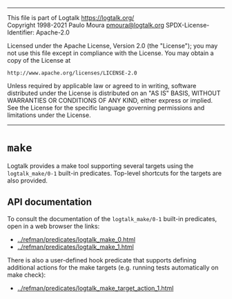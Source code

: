 
________________________________________________________________________

This file is part of Logtalk <https://logtalk.org/>  
Copyright 1998-2021 Paulo Moura <pmoura@logtalk.org>
SPDX-License-Identifier: Apache-2.0

Licensed under the Apache License, Version 2.0 (the "License");
you may not use this file except in compliance with the License.
You may obtain a copy of the License at

    http://www.apache.org/licenses/LICENSE-2.0

Unless required by applicable law or agreed to in writing, software
distributed under the License is distributed on an "AS IS" BASIS,
WITHOUT WARRANTIES OR CONDITIONS OF ANY KIND, either express or implied.
See the License for the specific language governing permissions and
limitations under the License.
________________________________________________________________________


`make`
======

Logtalk provides a make tool supporting several targets using the
`logtalk_make/0-1` built-in predicates. Top-level shortcuts for the
targets are also provided.


API documentation
-----------------

To consult the documentation of the `logtalk_make/0-1` built-in
predicates, open in a web browser the links:

- [../refman/predicates/logtalk_make_0.html](../refman/predicates/logtalk_make_0.html)
- [../refman/predicates/logtalk_make_1.html](../refman/predicates/logtalk_make_1.html)

There is also a user-defined hook predicate that supports defining additional
actions for the make targets (e.g. running tests automatically on make check):

- [../refman/predicates/logtalk_make_target_action_1.html](../refman/predicates/logtalk_make_target_action_1.html)
